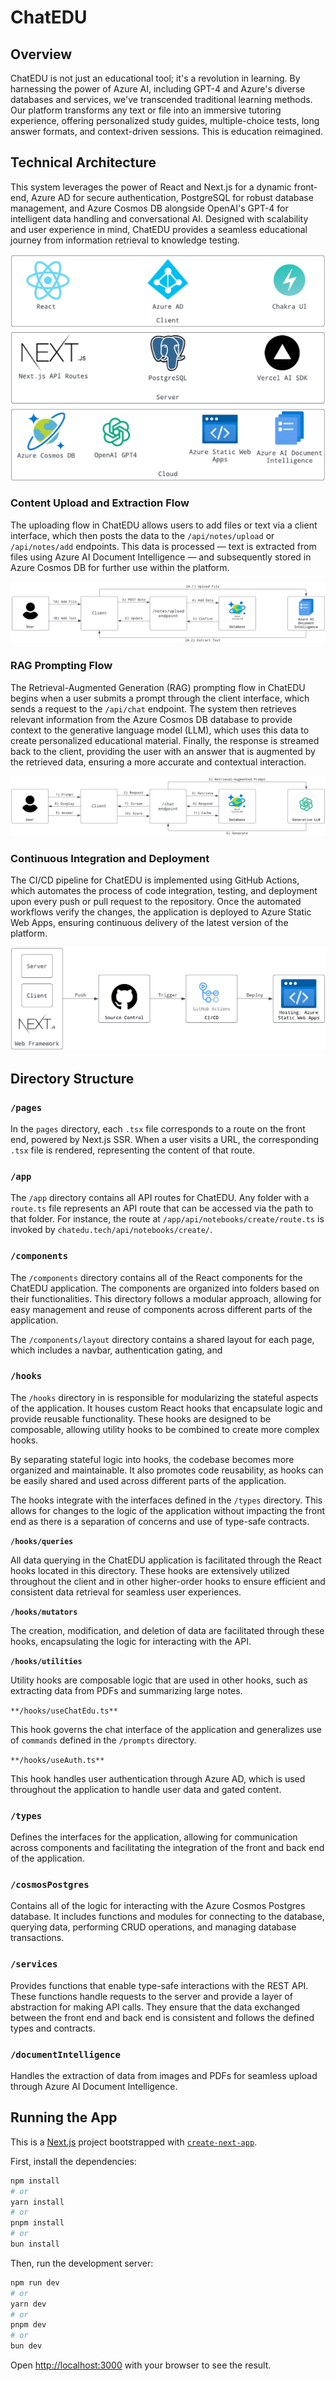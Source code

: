 # ChatEDU

## Overview

ChatEDU is not just an educational tool; it's a revolution in learning. By harnessing the power of Azure AI, including GPT-4 and Azure's diverse databases and services, we've transcended traditional learning methods. Our platform transforms any text or file into an immersive tutoring experience, offering personalized study guides, multiple-choice tests, long answer formats, and context-driven sessions. This is education reimagined.

## Technical Architecture

This system leverages the power of React and Next.js for a dynamic front-end, Azure AD for secure authentication, PostgreSQL for robust database management, and Azure Cosmos DB alongside OpenAI's GPT-4 for intelligent data handling and conversational AI. Designed with scalability and user experience in mind, ChatEDU provides a seamless educational journey from information retrieval to knowledge testing.

![Overall.png](https://raw.githubusercontent.com/chat-edu/chat-edu/main/public/architecture/overall.png)

### Content Upload and Extraction Flow

The uploading flow in ChatEDU allows users to add files or text via a client interface, which then posts the data to the `/api/notes/upload` or `/api/notes/add` endpoints. This data is processed — text is extracted from files using Azure AI Document Intelligence — and subsequently stored in Azure Cosmos DB for further use within the platform.

![Uploading.png](https://raw.githubusercontent.com/chat-edu/chat-edu/main/public/architecture/uploading.png)

### RAG Prompting Flow

The Retrieval-Augmented Generation (RAG) prompting flow in ChatEDU begins when a user submits a prompt through the client interface, which sends a request to the `/api/chat` endpoint. The system then retrieves relevant information from the Azure Cosmos DB database to provide context to the generative language model (LLM), which uses this data to create personalized educational material. Finally, the response is streamed back to the client, providing the user with an answer that is augmented by the retrieved data, ensuring a more accurate and contextual interaction.

![Prompting.png](https://raw.githubusercontent.com/chat-edu/chat-edu/main/public/architecture/prompting.png)


### Continuous Integration and Deployment

The CI/CD pipeline for ChatEDU is implemented using GitHub Actions, which automates the process of code integration, testing, and deployment upon every push or pull request to the repository. Once the automated workflows verify the changes, the application is deployed to Azure Static Web Apps, ensuring continuous delivery of the latest version of the platform.

![Continuous Integration and Deployment Workflow with Next.js, GitHub, and Azure.png](https://raw.githubusercontent.com/chat-edu/chat-edu/main/public/architecture/deployment.png)

## Directory Structure

### `/pages`

In the `pages` directory, each `.tsx` file corresponds to a route on the front end, powered by Next.js SSR. When a user visits a URL, the corresponding `.tsx` file is rendered, representing the content of that route.

### `/app`

The `/app` directory contains all API routes for ChatEDU. Any folder with a `route.ts` file represents an API route that can be accessed via the path to that folder. For instance, the route at `/app/api/notebooks/create/route.ts` is invoked by `chatedu.tech/api/notebooks/create/`.

### `/components`

The `/components` directory contains all of the React components for the ChatEDU application. The components are organized into folders based on their functionalities. This directory follows a modular approach, allowing for easy management and reuse of components across different parts of the application.

The `/components/layout` directory contains a shared layout for each page, which includes a navbar, authentication gating, and

### `/hooks`

The `/hooks` directory in is responsible for modularizing the stateful aspects of the application. It houses custom React hooks that encapsulate logic and provide reusable functionality. These hooks are designed to be composable, allowing utility hooks to be combined to create more complex hooks.

By separating stateful logic into hooks, the codebase becomes more organized and maintainable. It also promotes code reusability, as hooks can be easily shared and used across different parts of the application.

The hooks integrate with the interfaces defined in the `/types` directory. This allows for changes to the logic of the application without impacting the front end as there is a separation of concerns and use of type-safe contracts.

****************************`/hooks/queries`****************************

All data querying in the ChatEDU application is facilitated through the React hooks located in this directory. These hooks are extensively utilized throughout the client and in other higher-order hooks to ensure efficient and consistent data retrieval for seamless user experiences.

****************************`/hooks/mutators`****************************

The creation, modification, and deletion of data are facilitated through these hooks, encapsulating the logic for interacting with the API.

****************************`/hooks/utilities`****************************

Utility hooks are composable logic that are used in other hooks, such as extracting data from PDFs and summarizing large notes.

`**/hooks/useChatEdu.ts**`

This hook governs the chat interface of the application and generalizes use of `commands` defined in the `/prompts` directory.

`**/hooks/useAuth.ts**`

This hook handles user authentication through Azure AD, which is used throughout the application to handle user data and gated content.

### `/types`

Defines the interfaces for the application, allowing for communication across components and facilitating the integration of the front and back end of the application.

### `/cosmosPostgres`

Contains all of the logic for interacting with the Azure Cosmos Postgres database. It includes functions and modules for connecting to the database, querying data, performing CRUD operations, and managing database transactions.

### `/services`

Provides functions that enable type-safe interactions with the REST API. These functions handle requests to the server and provide a layer of abstraction for making API calls. They ensure that the data exchanged between the front end and back end is consistent and follows the defined types and contracts.

### `/documentIntelligence`

Handles the extraction of data from images and PDFs for seamless upload through Azure AI Document Intelligence.

## Running the App

This is a [Next.js](https://nextjs.org/) project bootstrapped with [`create-next-app`](https://github.com/vercel/next.js/tree/canary/packages/create-next-app).

First, install the dependencies:

```bash
npm install
# or
yarn install
# or
pnpm install
# or
bun install
```

Then, run the development server:

```bash
npm run dev
# or
yarn dev
# or
pnpm dev
# or
bun dev
```

Open [http://localhost:3000](http://localhost:3000) with your browser to see the result.
